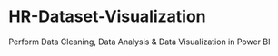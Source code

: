 # HR-Dataset-Visualization
Perform Data Cleaning, Data Analysis &amp; Data Visualization in Power BI

